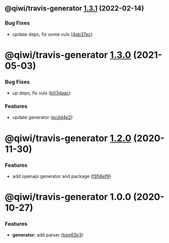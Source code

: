 ## @qiwi/travis-generator [1.3.1](https://github.com/qiwi/travis-toolkit/compare/@qiwi/travis-generator@1.3.0...@qiwi/travis-generator@1.3.1) (2022-02-14)


### Bug Fixes

* update deps, fix some vuls ([4ab37ec](https://github.com/qiwi/travis-toolkit/commit/4ab37ecc842809b4d75c65fdff70f07e2b491fb7))

# @qiwi/travis-generator [1.3.0](https://github.com/qiwi/travis-toolkit/compare/@qiwi/travis-generator@1.2.0...@qiwi/travis-generator@1.3.0) (2021-05-03)


### Bug Fixes

* up deps, fix vuls ([b03daac](https://github.com/qiwi/travis-toolkit/commit/b03daac9bc68346f4df069137c23055dd0286381))


### Features

* update generator ([ecdd4e2](https://github.com/qiwi/travis-toolkit/commit/ecdd4e298f70a8800d2e1d4bd127efbad8bc10e7))

# @qiwi/travis-generator [1.2.0](https://github.com/qiwi/travis-toolkit/compare/@qiwi/travis-generator@1.1.1...@qiwi/travis-generator@1.2.0) (2020-11-30)


### Features

* add openapi generator and package ([f958ef9](https://github.com/qiwi/travis-toolkit/commit/f958ef9fd0eb1002b4bd07f2b5c6dbfb04c492ae))

# @qiwi/travis-generator 1.0.0 (2020-10-27)


### Features

* **generator:** add parser ([bee63e3](https://github.com/qiwi/travis-toolkit/commit/bee63e3ae55dc9ab3d4a7154aed42ebfa915d16d))
